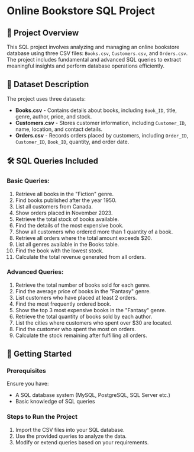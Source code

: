 # Online Bookstore SQL Project

## 📌 Project Overview
This SQL project involves analyzing and managing an online bookstore database using three CSV files: `Books.csv`, `Customers.csv`, and `Orders.csv`. The project includes fundamental and advanced SQL queries to extract meaningful insights and perform database operations efficiently.

## 📂 Dataset Description
The project uses three datasets:
- **Books.csv** - Contains details about books, including `Book_ID`, title, genre, author, price, and stock.
- **Customers.csv** - Stores customer information, including `Customer_ID`, name, location, and contact details.
- **Orders.csv** - Records orders placed by customers, including `Order_ID`, `Customer_ID`, `Book_ID`, quantity, and order date.

## 🛠️ SQL Queries Included

### Basic Queries:
1. Retrieve all books in the "Fiction" genre.
2. Find books published after the year 1950.
3. List all customers from Canada.
4. Show orders placed in November 2023.
5. Retrieve the total stock of books available.
6. Find the details of the most expensive book.
7. Show all customers who ordered more than 1 quantity of a book.
8. Retrieve all orders where the total amount exceeds $20.
9. List all genres available in the Books table.
10. Find the book with the lowest stock.
11. Calculate the total revenue generated from all orders.

### Advanced Queries:
1. Retrieve the total number of books sold for each genre.
2. Find the average price of books in the "Fantasy" genre.
3. List customers who have placed at least 2 orders.
4. Find the most frequently ordered book.
5. Show the top 3 most expensive books in the "Fantasy" genre.
6. Retrieve the total quantity of books sold by each author.
7. List the cities where customers who spent over $30 are located.
8. Find the customer who spent the most on orders.
9. Calculate the stock remaining after fulfilling all orders.

## 🚀 Getting Started
### Prerequisites
Ensure you have:
- A SQL database system (MySQL, PostgreSQL, SQL Server etc.)
- Basic knowledge of SQL queries

### Steps to Run the Project
1. Import the CSV files into your SQL database.
2. Use the provided queries to analyze the data.
3. Modify or extend queries based on your requirements.


